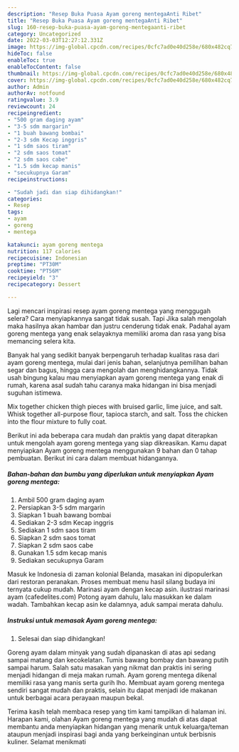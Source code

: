 ```yaml
---
description: "Resep Buka Puasa Ayam goreng mentegaAnti Ribet"
title: "Resep Buka Puasa Ayam goreng mentegaAnti Ribet"
slug: 160-resep-buka-puasa-ayam-goreng-mentegaanti-ribet
category: Uncategorized
date: 2022-03-03T12:27:12.331Z
image: https://img-global.cpcdn.com/recipes/0cfc7ad0e40d258e/680x482cq70/ayam-goreng-mentega-foto-resep-utama.jpg
hideToc: false
enableToc: true
enableTocContent: false
thumbnail: https://img-global.cpcdn.com/recipes/0cfc7ad0e40d258e/680x482cq70/ayam-goreng-mentega-foto-resep-utama.jpg
cover: https://img-global.cpcdn.com/recipes/0cfc7ad0e40d258e/680x482cq70/ayam-goreng-mentega-foto-resep-utama.jpg
author: Admin
authorAv: notfound
ratingvalue: 3.9
reviewcount: 24
recipeingredient:
- "500 gram daging ayam"
- "3-5 sdm margarin"
- "1 buah bawang bombai"
- "2-3 sdm Kecap inggris"
- "1 sdm saos tiram"
- "2 sdm saos tomat"
- "2 sdm saos cabe"
- "1.5 sdm kecap manis"
- "secukupnya Garam"
recipeinstructions:

- "Sudah jadi dan siap dihidangkan!"
categories:
- Resep
tags:
- ayam
- goreng
- mentega

katakunci: ayam goreng mentega 
nutrition: 117 calories
recipecuisine: Indonesian
preptime: "PT30M"
cooktime: "PT56M"
recipeyield: "3"
recipecategory: Dessert

---
```



Lagi mencari inspirasi resep ayam goreng mentega yang menggugah selera? Cara menyiapkannya sangat tidak susah. Tapi Jika salah mengolah maka hasilnya akan hambar dan justru cenderung tidak enak. Padahal ayam goreng mentega yang enak selayaknya memiliki aroma dan rasa yang bisa memancing selera kita.


Banyak hal yang sedikit banyak berpengaruh terhadap kualitas rasa dari ayam goreng mentega, mulai dari jenis bahan, selanjutnya pemilihan bahan segar dan bagus, hingga cara mengolah dan menghidangkannya. Tidak usah bingung kalau mau menyiapkan ayam goreng mentega yang enak di rumah, karena asal sudah tahu caranya maka hidangan ini bisa menjadi suguhan istimewa.

Mix together chicken thigh pieces with bruised garlic, lime juice, and salt. Whisk together all-purpose flour, tapioca starch, and salt. Toss the chicken into the flour mixture to fully coat.


Berikut ini ada beberapa cara mudah dan praktis yang dapat diterapkan untuk mengolah ayam goreng mentega yang siap dikreasikan. Kamu dapat menyiapkan Ayam goreng mentega menggunakan 9 bahan dan 0 tahap pembuatan. Berikut ini cara dalam membuat hidangannya.

<!--inarticleads1-->

##### Bahan-bahan dan bumbu yang diperlukan untuk menyiapkan Ayam goreng mentega:

1. Ambil 500 gram daging ayam
1. Persiapkan 3-5 sdm margarin
1. Siapkan 1 buah bawang bombai
1. Sediakan 2-3 sdm Kecap inggris
1. Sediakan 1 sdm saos tiram
1. Siapkan 2 sdm saos tomat
1. Siapkan 2 sdm saos cabe
1. Gunakan 1.5 sdm kecap manis
1. Sediakan secukupnya Garam


Masuk ke Indonesia di zaman kolonial Belanda, masakan ini dipopulerkan dari restoran peranakan. Proses membuat menu hasil silang budaya ini ternyata cukup mudah. Marinasi ayam dengan kecap asin. ilustrasi marinasi ayam (cafedelites.com) Potong ayam dahulu, lalu masukkan ke dalam wadah. Tambahkan kecap asin ke dalamnya, aduk sampai merata dahulu. 

<!--inarticleads2-->

##### Instruksi untuk memasak Ayam goreng mentega:


1. Selesai dan siap dihidangkan!

Goreng ayam dalam minyak yang sudah dipanaskan di atas api sedang sampai matang dan kecokelatan. Tumis bawang bombay dan bawang putih sampai harum. Salah satu masakan yang nikmat dan praktis ini sering menjadi hidangan di meja makan rumah. Ayam goreng mentega dikenal memiliki rasa yang manis serta gurih lho. Membuat ayam goreng mentega sendiri sangat mudah dan praktis, selain itu dapat menjadi ide makanan untuk berbagai acara perayaan maupun bekal. 

Terima kasih telah membaca resep yang tim kami tampilkan di halaman ini. Harapan kami, olahan Ayam goreng mentega yang mudah di atas dapat membantu anda menyiapkan hidangan yang menarik untuk keluarga/teman ataupun menjadi inspirasi bagi anda yang berkeinginan untuk berbisnis kuliner. Selamat menikmati
